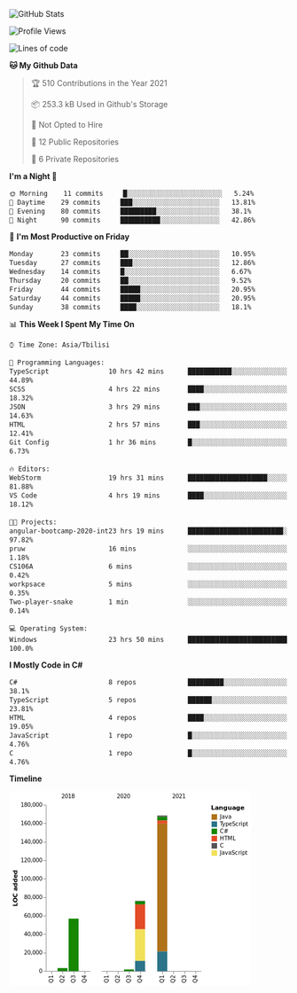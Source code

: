 <!--
[![Anurag's github stats](https://github-readme-stats.vercel.app/api?username=LukeSamkharadze&count_private=true&theme=dark&show_icons=true&custom_title=Github%20Stats)](https://github.com/anuraghazra/github-readme-stats)
[![willianrod's wakatime stats](https://github-readme-stats.vercel.app/api/wakatime?username=LukeSamkharadze&theme=dark&langs_count=9&custom_title=Weekly%20Stats)](https://github.com/anuraghazra/github-readme-stats)
[![Top Langs](https://github-readme-stats.vercel.app/api/top-langs/?username=LukeSamkharadze&theme=dark&langs_count=9&custom_title=Repositories)](https://github.com/anuraghazra/github-readme-stats)
-->

<img alt="GitHub Stats" src="https://github-readme-stats.vercel.app/api?username=LukeSamkharadze&count_private=true&show_icons=true&include_all_commits=true&theme=dark">

<!--START_SECTION:waka-->
![Profile Views](http://img.shields.io/badge/Profile%20Views-284-blue)

![Lines of code](https://img.shields.io/badge/From%20Hello%20World%20I%27ve%20Written-306146%20lines%20of%20code-blue)

**🐱 My Github Data** 

> 🏆 510 Contributions in the Year 2021
 > 
> 📦 253.3 kB Used in Github's Storage 
 > 
> 🚫 Not Opted to Hire
 > 
> 📜 12 Public Repositories 
 > 
> 🔑 6 Private Repositories  
 > 
**I'm a Night 🦉** 

```text
🌞 Morning    11 commits     █░░░░░░░░░░░░░░░░░░░░░░░░   5.24% 
🌆 Daytime    29 commits     ███░░░░░░░░░░░░░░░░░░░░░░   13.81% 
🌃 Evening    80 commits     █████████░░░░░░░░░░░░░░░░   38.1% 
🌙 Night      90 commits     ██████████░░░░░░░░░░░░░░░   42.86%

```
📅 **I'm Most Productive on Friday** 

```text
Monday       23 commits     ██░░░░░░░░░░░░░░░░░░░░░░░   10.95% 
Tuesday      27 commits     ███░░░░░░░░░░░░░░░░░░░░░░   12.86% 
Wednesday    14 commits     █░░░░░░░░░░░░░░░░░░░░░░░░   6.67% 
Thursday     20 commits     ██░░░░░░░░░░░░░░░░░░░░░░░   9.52% 
Friday       44 commits     █████░░░░░░░░░░░░░░░░░░░░   20.95% 
Saturday     44 commits     █████░░░░░░░░░░░░░░░░░░░░   20.95% 
Sunday       38 commits     ████░░░░░░░░░░░░░░░░░░░░░   18.1%

```


📊 **This Week I Spent My Time On** 

```text
⌚︎ Time Zone: Asia/Tbilisi

💬 Programming Languages: 
TypeScript               10 hrs 42 mins      ███████████░░░░░░░░░░░░░░   44.89% 
SCSS                     4 hrs 22 mins       ████░░░░░░░░░░░░░░░░░░░░░   18.32% 
JSON                     3 hrs 29 mins       ███░░░░░░░░░░░░░░░░░░░░░░   14.63% 
HTML                     2 hrs 57 mins       ███░░░░░░░░░░░░░░░░░░░░░░   12.41% 
Git Config               1 hr 36 mins        █░░░░░░░░░░░░░░░░░░░░░░░░   6.73%

🔥 Editors: 
WebStorm                 19 hrs 31 mins      ████████████████████░░░░░   81.88% 
VS Code                  4 hrs 19 mins       ████░░░░░░░░░░░░░░░░░░░░░   18.12%

🐱‍💻 Projects: 
angular-bootcamp-2020-int23 hrs 19 mins      ████████████████████████░   97.82% 
pruw                     16 mins             ░░░░░░░░░░░░░░░░░░░░░░░░░   1.18% 
CS106A                   6 mins              ░░░░░░░░░░░░░░░░░░░░░░░░░   0.42% 
workpsace                5 mins              ░░░░░░░░░░░░░░░░░░░░░░░░░   0.35% 
Two-player-snake         1 min               ░░░░░░░░░░░░░░░░░░░░░░░░░   0.14%

💻 Operating System: 
Windows                  23 hrs 50 mins      █████████████████████████   100.0%

```

**I Mostly Code in C#** 

```text
C#                       8 repos             █████████░░░░░░░░░░░░░░░░   38.1% 
TypeScript               5 repos             ██████░░░░░░░░░░░░░░░░░░░   23.81% 
HTML                     4 repos             ████░░░░░░░░░░░░░░░░░░░░░   19.05% 
JavaScript               1 repo              █░░░░░░░░░░░░░░░░░░░░░░░░   4.76% 
C                        1 repo              █░░░░░░░░░░░░░░░░░░░░░░░░   4.76%

```


**Timeline**

![Chart not found](https://raw.githubusercontent.com/LukeSamkharadze/LukeSamkharadze/main/charts/bar_graph.png) 


<!--END_SECTION:waka-->
